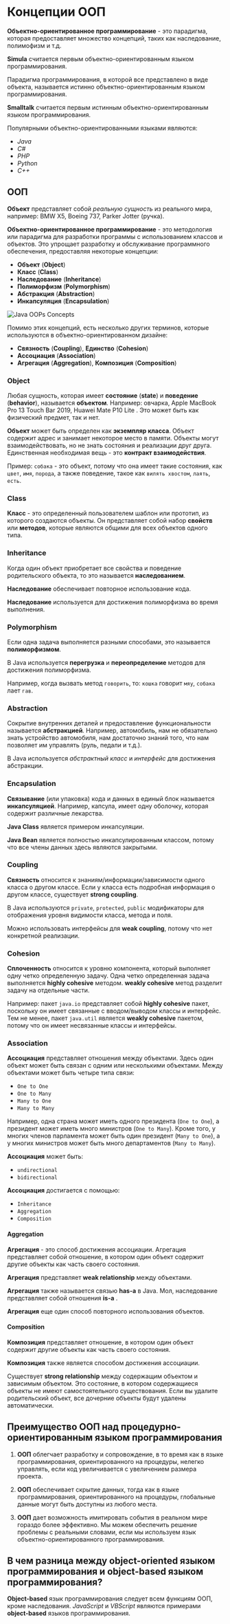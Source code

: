 # Концепции ООП
**Объектно-ориентированное программирование** - это парадигма, которая предоставляет множество концепций, таких как наследование, полимофизм и т.д.

**Simula** считается первым объектно-ориентированным языком программирования.

Парадигма программирования, в которой все представлено в виде объекта, называется истинно объектно-ориентированным языком программирования.

**Smalltalk** считается первым истинным объектно-ориентированным языком программирования.

Популярными объектно-ориентированными языками являются:
- *Java*
- *C#*
- *PHP*
- *Python*
- *C++*


## ООП
**Объект** представляет собой *реальную сущность* из реального мира, например: BMW X5, Boeing 737, Parker Jotter (ручка).

**Объектно-ориентированное программирование** - это методология или парадигма для разработки программы с использованием классов и объектов. Это упрощает разработку и обслуживание программного обеспечения, предоставляя некоторые концепции:
- **Объект**  (**Object**)
- **Класс** (**Class**)
- **Наследование** (**Inheritance**)
- **Полиморфизм** (**Polymorphism**)
- **Абстракция** (**Abstraction**)
- **Инкапсуляция** (**Encapsulation**)

![Java OOPs Concepts](res/img/java/oop/java-oops.png)

Помимо этих концепций, есть несколько других терминов, которые используются в объектно-ориентированном дизайне:

- **Связность** (**Coupling**), **Единство** (**Cohesion**)
- **Ассоциация** (**Association**)
- **Агрегация** (**Aggregation**), **Композиция** (**Composition**)

 
### Object

Любая сущность, которая имеет **состояние** (**state**) и **поведение** (**behavior**), называется **объектом**. Например: овчарка, Apple MacBook Pro 13 Touch Bar 2019, Huawei Mate P10 Lite . Это может быть как физический предмет, так и нет.

**Объект** может быть определен как **экземпляр класса**. Объект содержит адрес и занимает некоторое место в памяти. Объекты могут взаимодействовать, но не знать состояния и реализации друг друга. Единственная необходимая вещь - это **контракт взаимодействия**.

Пример: `собака` - это объект, потому что она имеет такие состояния, как `цвет`, `имя`, `порода`, а также поведение, такое как `вилять хвостом`, `лаять`, `есть`.


### Class
**Класс** - это определенный пользователем шаблон или прототип, из которого создаются объекты. Он представляет собой набор **свойств** или **методов**, которые являются общими для всех объектов одного типа.


### Inheritance
Когда один объект приобретает все свойства и поведение родительского объекта, то это называется **наследованием**.

**Наследование** обеспечивает повторное использование кода. 

**Наследование** используется для достижения полиморфизма во время выполнения.


### Polymorphism
Если одна задача выполняется разными способами, это называется **полиморфизмом**.

В Java используется **перегрузка** и **переопределение** методов для достижения полиморфизма.

Например, когда вызвать метод `говорить`, то: `кошка` говорит `мяу`, `собака` лает `гав`.


### Abstraction
Сокрытие внутренних деталей и предоставление функциональности называется **абстракцией**. Например, автомобиль, нам не обязательно знать устройство автомобиля, нам достаточно знаний того, что нам позволяет им управлять (руль, педали и т.д.).

В Java используется *абстрактный класс* и *интерфейс* для достижения абстракции.


### Encapsulation
**Связывание** (или упаковка) кода и данных в единый блок называется **инкапсуляцией**. Например, капсула, имеет одну оболочку, которая содержит различные лекарства.

**Java Class** является примером инкапсуляции.

**Java Bean** является полностью инкапсулированным классом, потому что все члены данных здесь являются закрытыми.


### Coupling
**Связность** относится к знаниям/информации/зависимости одного класса о другом классе. Если у класса есть подробная информация о другом классе, существует **strong coupling**.

В Java используются `private`, `protected`, `public` модификаторы для отображения уровня видимости класса, метода и поля.

Можно использовать интерфейсы для **weak coupling**, потому что нет конкретной реализации.


### Cohesion
**Сплоченность** относится к уровню компонента, который выполняет одну четко определенную задачу. Одна четко определенная задача выполняется **highly cohesive** методом. **weakly cohesive** метод разделит задачу на отдельные части.

Например: пакет `java.io` представляет собой **highly cohesive** пакет, поскольку он имеет связанные с вводом/выводом классы и интерфейс. Тем не менее, пакет `java.util` является **weakly cohesive** пакетом, потому что он имеет несвязанные классы и интерфейсы.


### Association
**Ассоциация** представляет отношения между объектами. Здесь один объект может быть связан с одним или несколькими объектами. Между объектами может быть четыре типа связи:

- `One to One`
- `One to Many`
- `Many to One`
- `Many to Many`

Например, одна страна может иметь одного президента (`One to One`), а президент может иметь много министров (`One to Many`). Кроме того, у многих членов парламента может быть один президент (`Many to One`), а у многих министров может быть много департаментов (`Many to Many`).

**Ассоциация** может быть:
- `undirectional`
- `bidirectional`

**Ассоциация** достигается с помощью:
- `Inheritance`
- `Aggregation`
- `Composition`


#### Aggregation
**Агрегация** - это способ достижения ассоциации. Агрегация представляет собой отношение, в котором один объект содержит другие объекты как часть своего состояния.

**Агрегация** представляет **weak relationship** между объектами.

**Агрегация** также называется связью **has-a** в Java. Мол, наследование представляет собой отношения **is-a** .

**Агрегация** еще один способ повторного использования объектов.


#### Composition
**Композиция** представляет отношение, в котором один объект содержит другие объекты как часть своего состояния.

**Композиция** также является способом достижения ассоциации. 

Существует **strong relationship** между содержащим объектом и зависимым объектом. Это состояние, в котором содержащиеся объекты не имеют самостоятельного существования. Если вы удалите родительский объект, все дочерние объекты будут удалены автоматически.


## Преимущество ООП над процедурно-ориентированным языком программирования
1. **ООП** облегчает разработку и сопровождение, в то время как в языке программирования, ориентированного на процедуры, нелегко управлять, если код увеличивается с увеличением размера проекта.

2. **ООП** обеспечивает скрытие данных, тогда как в языке программирования, ориентированного на процедуры, глобальные данные могут быть доступны из любого места.

3. **ООП** дает возможность имитировать события в реальном мире гораздо более эффективно. Мы можем обеспечить решение проблемы с реальными словами, если мы используем язык объектно-ориентированного программирования.


## В чем разница между **object-oriented** языком программирования и **object-based** языком программирования?
**Object-based** язык программирования следует всем функциям ООП, кроме наследования. *JavaScript* и *VBScript* являются примерами **object-based** языков программирования.